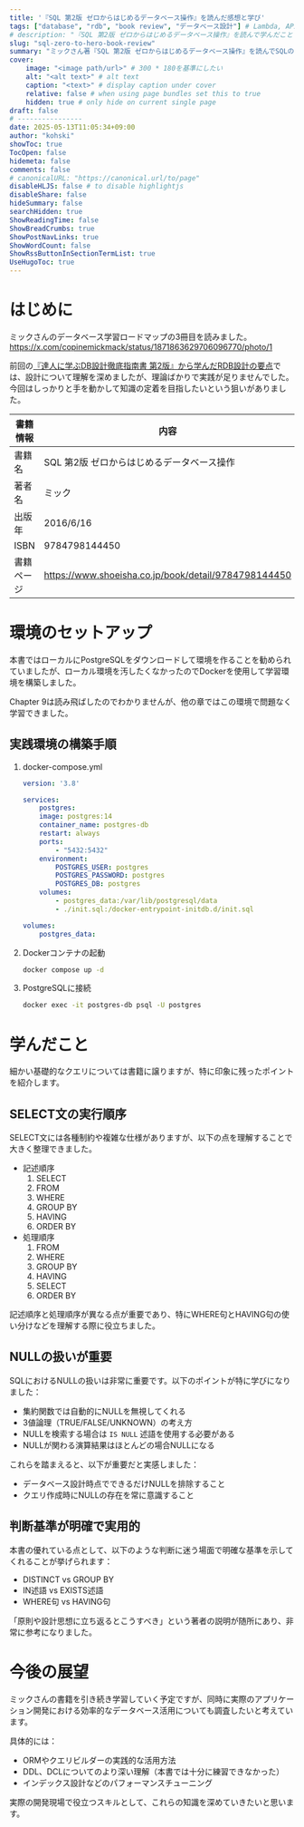```yaml
---
title: '『SQL 第2版 ゼロからはじめるデータベース操作』を読んだ感想と学び'
tags: ["database", "rdb", "book review", "データベース設計"] # Lambda, API Gateway, AWS, Python
# description: "『SQL 第2版 ゼロからはじめるデータベース操作』を読んで学んだことと実践環境の構築について" # 個別ページのタイトル下部に表示される
slug: "sql-zero-to-hero-book-review"
summary: "ミックさん著『SQL 第2版 ゼロからはじめるデータベース操作』を読んでSQLの基礎知識を学んだ" # 
cover:
    image: "<image path/url>" # 300 * 180を基準にしたい
    alt: "<alt text>" # alt text
    caption: "<text>" # display caption under cover
    relative: false # when using page bundles set this to true
    hidden: true # only hide on current single page
draft: false
# ----------------
date: 2025-05-13T11:05:34+09:00
author: "kohski"
showToc: true
TocOpen: false
hidemeta: false
comments: false
# canonicalURL: "https://canonical.url/to/page"
disableHLJS: false # to disable highlightjs
disableShare: false
hideSummary: false
searchHidden: true
ShowReadingTime: false
ShowBreadCrumbs: true
ShowPostNavLinks: true
ShowWordCount: false
ShowRssButtonInSectionTermList: true
UseHugoToc: true
---
```


# はじめに

ミックさんのデータベース学習ロードマップの3冊目を読みました。
https://x.com/copinemickmack/status/1871863629706096770/photo/1

前回の[『達人に学ぶDB設計徹底指南書 第2版』から学んだRDB設計の要点](https://kohski.dev/tech/db-design-instruction-from-expert/)では、設計について理解を深めましたが、理論ばかりで実践が足りませんでした。今回はしっかりと手を動かして知識の定着を目指したいという狙いがありました。

| 書籍情報 | 内容 |
| --- | --- |
| 書籍名 | SQL 第2版 ゼロからはじめるデータベース操作 |
| 著者名 | ミック |
| 出版年 | 2016/6/16 |
| ISBN | 9784798144450 |
| 書籍ページ | https://www.shoeisha.co.jp/book/detail/9784798144450 |


# 環境のセットアップ

本書ではローカルにPostgreSQLをダウンロードして環境を作ることを勧められていましたが、ローカル環境を汚したくなかったのでDockerを使用して学習環境を構築しました。

Chapter 9は読み飛ばしたのでわかりませんが、他の章ではこの環境で問題なく学習できました。

## 実践環境の構築手順

1. docker-compose.yml
    ```yaml
    version: '3.8'

    services:
        postgres:
        image: postgres:14
        container_name: postgres-db
        restart: always
        ports:
            - "5432:5432"
        environment:
            POSTGRES_USER: postgres
            POSTGRES_PASSWORD: postgres
            POSTGRES_DB: postgres
        volumes:
            - postgres_data:/var/lib/postgresql/data
            - ./init.sql:/docker-entrypoint-initdb.d/init.sql

    volumes:
        postgres_data: 
    ```
    
2. Dockerコンテナの起動
    
    ```bash
    docker compose up -d 
    ```
    
3. PostgreSQLに接続
    
    ```bash
    docker exec -it postgres-db psql -U postgres
    ```

# 学んだこと

細かい基礎的なクエリについては書籍に譲りますが、特に印象に残ったポイントを紹介します。

## SELECT文の実行順序

SELECT文には各種制約や複雑な仕様がありますが、以下の点を理解することで大きく整理できました。

- 記述順序
    1. SELECT
    2. FROM
    3. WHERE
    4. GROUP BY
    5. HAVING
    6. ORDER BY
- 処理順序
    1. FROM
    2. WHERE
    3. GROUP BY
    4. HAVING
    5. SELECT
    6. ORDER BY

記述順序と処理順序が異なる点が重要であり、特にWHERE句とHAVING句の使い分けなどを理解する際に役立ちました。

## NULLの扱いが重要

SQLにおけるNULLの扱いは非常に重要です。以下のポイントが特に学びになりました：

- 集約関数では自動的にNULLを無視してくれる
- 3値論理（TRUE/FALSE/UNKNOWN）の考え方
- NULLを検索する場合は `IS NULL` 述語を使用する必要がある
- NULLが関わる演算結果はほとんどの場合NULLになる

これらを踏まえると、以下が重要だと実感しました：

- データベース設計時点でできるだけNULLを排除すること
- クエリ作成時にNULLの存在を常に意識すること

## 判断基準が明確で実用的

本書の優れている点として、以下のような判断に迷う場面で明確な基準を示してくれることが挙げられます：

- DISTINCT vs GROUP BY
- IN述語 vs EXISTS述語
- WHERE句 vs HAVING句

「原則や設計思想に立ち返るとこうすべき」という著者の説明が随所にあり、非常に参考になりました。

# 今後の展望

ミックさんの書籍を引き続き学習していく予定ですが、同時に実際のアプリケーション開発における効率的なデータベース活用についても調査したいと考えています。

具体的には：
- ORMやクエリビルダーの実践的な活用方法
- DDL、DCLについてのより深い理解（本書では十分に練習できなかった）
- インデックス設計などのパフォーマンスチューニング

実際の開発現場で役立つスキルとして、これらの知識を深めていきたいと思います。